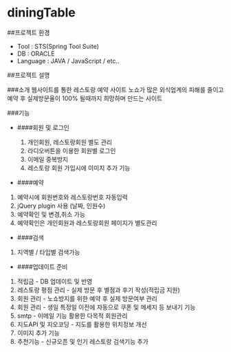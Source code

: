 # diningTable

##프로젝트 환경

  - Tool : STS(Spring Tool Suite)
  - DB : ORACLE
  - Language : JAVA / JavaScript / etc..


##프로젝트 설명

###소개
웹사이트를 통한 레스토랑 예약 사이트
노쇼가 많은 외식업계의 피해를 줄이고 예약 후 실제방문율이 100% 될때까지 희망하며 만드는 사이트


###기능


- ####회원 및 로그인
    1. 개인회원, 레스토랑회원 별도 관리
    2. 라디오버튼을 이용한 회원별 로그인
    3. 이메일 중복방지
    4. 레스토랑 회원 가입시에 이미지 추가 기능


- ####예약
1. 예약시에 회원번호와 레스토랑번호 자동입력
2. jQuery plugin 사용 (날짜, 인원수)
3. 예약확인 및 변경,취소 가능
4. 예약확인은 개인회원과 레스토랑회원 페이지가 별도관리


- ####검색
1. 지역별 / 타입별 검색가능


- ####업데이트 준비
1. 적립금 - DB 업데이트 및 반영
2. 레스토랑 평점 관리 - 실제 방문 후 별점과 후기 작성(적립금 지원)
3. 회원 관리 - 노쇼방지를 위한 예약 후 실제 방문여부 관리
4. 회원 관리 - 생일 특정일 이전에 자동으로 쿠폰 및 메세지 등 보내기 기능
5. smtp - 이메일 기능 활용한 다목적 회원관리
6. 지도API 및 지오코딩 - 지도를 활용한 위치정보 개선
7. 이미지 추가 기능
8. 추천기능 - 신규오픈 및 인기 레스토랑 검색기능 추가
